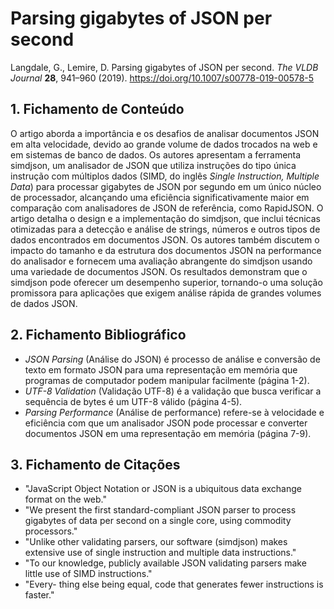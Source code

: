 # Parsing gigabytes of JSON per second

Langdale, G., Lemire, D. Parsing gigabytes of JSON per second. _The VLDB Journal_ **28**, 941–960 (2019). https://doi.org/10.1007/s00778-019-00578-5

## 1. Fichamento de Conteúdo

O artigo aborda a importância e os desafios de analisar documentos JSON em alta velocidade, devido ao grande volume de dados trocados na web e em sistemas de banco de dados. Os autores apresentam a ferramenta simdjson, um analisador de JSON que utiliza instruções do tipo única instrução com múltiplos dados (SIMD, do inglês *Single Instruction, Multiple Data*) para processar gigabytes de JSON por segundo em um único núcleo de processador, alcançando uma eficiência significativamente maior em comparação com analisadores de JSON de referência, como RapidJSON. O artigo detalha o design e a implementação do simdjson, que inclui técnicas otimizadas para a detecção e análise de strings, números e outros tipos de dados encontrados em documentos JSON. Os autores também discutem o impacto do tamanho e da estrutura dos documentos JSON na performance do analisador e fornecem uma avaliação abrangente do simdjson usando uma variedade de documentos JSON. Os resultados demonstram que o simdjson pode oferecer um desempenho superior, tornando-o uma solução promissora para aplicações que exigem análise rápida de grandes volumes de dados JSON.

## 2. Fichamento Bibliográfico 

- *JSON Parsing* (Análise do JSON) é processo de análise e conversão de texto em formato JSON para uma representação em memória que programas de computador podem manipular facilmente (página 1-2).
- *UTF-8 Validation* (Validação UTF-8) é a validação que busca verificar a sequência de bytes  é um UTF-8 válido (página 4-5).
- *Parsing Performance* (Análise de performance)  refere-se à velocidade e eficiência com que um analisador JSON pode processar e converter documentos JSON em uma representação em memória (página 7-9).

## 3. Fichamento de Citações 

- "JavaScript Object Notation or JSON is a ubiquitous data exchange format on the web."
- "We present the first standard-compliant JSON parser to process gigabytes of data per second on a single core, using commodity processors."
- "Unlike other validating parsers, our software (simdjson) makes extensive use of single instruction and multiple data instructions." 
- "To our knowledge, publicly available JSON validating parsers make little use of SIMD instructions."
- "Every- thing else being equal, code that generates fewer instructions is faster."